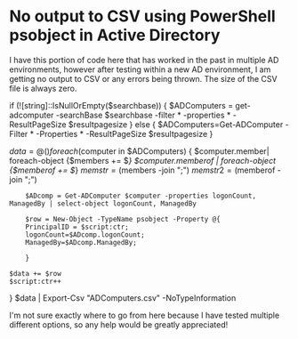 
# No output to CSV using PowerShell psobject in Active Directory

I have this portion of code here that has worked in the past in multiple AD environments, however after testing within a new AD environment, I am getting no output to CSV or any errors being thrown. The size of the CSV file is always zero.

if (![string]::IsNullOrEmpty($searchbase))
    {
    $ADComputers = get-adcomputer -searchBase $searchbase -filter * -properties * -ResultPageSize $resultpagesize
    }
    else
    {
    $ADComputers=Get-ADComputer -Filter * -Properties * -ResultPageSize $resultpagesize
    }

$data = @()
foreach ($computer in $ADComputers) {
    $computer.member| foreach-object {$members += $_}
    $computer.memberof | foreach-object {$memberof += $_}
    $memstr = ($members -join ";")
    $memstr2 = ($memberof -join ";")

        $ADcomp = Get-ADComputer $computer -properties logonCount, ManagedBy | select-object logonCount, ManagedBy
    
        $row = New-Object -TypeName psobject -Property @{
        PrincipalID = $script:ctr;
        logonCount=$ADcomp.logonCount;
        ManagedBy=$ADcomp.ManagedBy;
        
        }

    $data += $row
    $script:ctr++
}
$data | Export-Csv "ADComputers.csv" -NoTypeInformation

I'm not sure exactly where to go from here because I have tested multiple different options, so any help would be greatly appreciated!

        